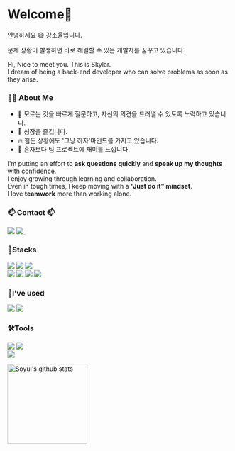 <h1> Welcome👋 </h1>
<p>
  안녕하세요 😄 강소율입니다.   
  
  문제 상황이 발생하면 바로 해결할 수 있는 개발자를 꿈꾸고 있습니다.   

  Hi, Nice to meet you. This is Skylar.  
  I dream of being a back-end developer who can solve problems as soon as they arise.
</p>

### 👩‍💻 About Me

- 💬 모르는 것을 빠르게 질문하고, 자신의 의견을 드러낼 수 있도록 노력하고 있습니다.  
- 🌱 성장을 즐깁니다.
- 🔥 힘든 상황에도 '그냥 하자'마인드를 가지고 있습니다.  
- 🤝 혼자보다 팀 프로젝트에 재미를 느낍니다.
  
I'm putting an effort to **ask questions quickly** and **speak up my thoughts** with confidence.  
I enjoy growing through learning and collaboration.   
Even in tough times, I keep moving with a **"Just do it" mindset**.  
I love **teamwork** more than working alone.  

<h3>📫 Contact 📫</h3>
<div>
  <img src="https://img.shields.io/badge/soyul9280-D14836?style=for-the-badge&logo=gmail&logoColor=white"/></a>
  <a href="https://soyulia.hashnode.dev/">
    <img
      src="https://img.shields.io/badge/Hashnode-2962FF?style=for-the-badge&logo=hashnode&logoColor=white"/>&nbsp
  </a>
</div>

<div>
<h3>💪Stacks</h3>
 <img src="https://img.shields.io/badge/springboot-6DB33F?style=for-the-badge&logo=springboot&logoColor=white">
 <img src="https://img.shields.io/badge/spring-%236DB33F.svg?style=for-the-badge&logo=spring&logoColor=white">
 <img src="https://img.shields.io/badge/java-%23ED8B00.svg?style=for-the-badge&logo=openjdk&logoColor=white"><br>
 <img src="https://img.shields.io/badge/-Swagger-%23Clojure?style=for-the-badge&logo=swagger&logoColor=white">
 <img src="https://img.shields.io/badge/springjpa-%236DB33F.svg?style=for-the-badge&logo=spring&logoColor=white">
 <img src="https://img.shields.io/badge/postgres-%23316192.svg?style=for-the-badge&logo=postgresql&logoColor=white">
<img src="https://img.shields.io/badge/git-F05032?style=for-the-badge&logo=git&logoColor=white">
</div>

<div>
<h3>🌱I've used</h3>
<img src="https://img.shields.io/badge/railway-0B0D0E?style=for-the-badge&logo=railway&logoColor=white">
<img src="https://img.shields.io/badge/mysql-4479A1?style=for-the-badge&logo=mysql&logoColor=white"><br>
</div>

<div>
<h3>🛠️Tools</h3>
<img src="https://img.shields.io/badge/github-181717?style=for-the-badge&logo=github&logoColor=white">
<img src="https://img.shields.io/badge/notion-000000?style=for-the-badge&logo=notion&logoColor=white"><br>
<img src="https://img.shields.io/badge/figma-F24E1E?style=for-the-badge&logo=figma&logoColor=white">
</div>

<a href="https://github.com/soyul9280"><img align="center" style="height:180px" src="https://github-readme-stats.vercel.app/api?username=soyul9280&show_icons=true&include_all_commits=true&hide_border=true" alt="Soyul's github stats" /></a>
